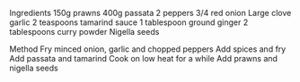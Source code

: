 

Ingredients 
150g prawns
400g passata
2 peppers
3/4 red onion
Large clove garlic
2 teaspoons tamarind sauce
1 tablespoon ground ginger
2 tablespoons curry powder
Nigella seeds

Method
Fry minced onion, garlic and chopped peppers
Add spices and fry
Add passata and tamarind
Cook on low heat for a while
Add prawns and nigella seeds
